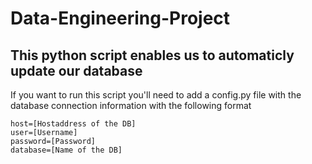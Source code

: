 # Data-Engineering-Project
## This python script enables us to automaticly update our database

If you want to run this script you'll need to add a config.py file with the database connection information with the following format

```
host=[Hostaddress of the DB]
user=[Username]
password=[Password]
database=[Name of the DB]
```
